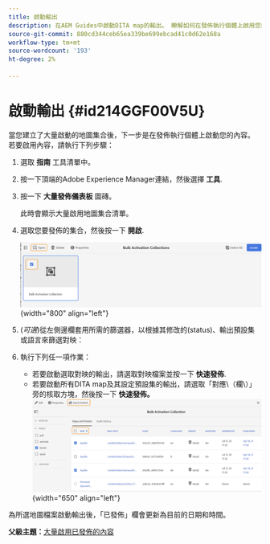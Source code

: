 ```yaml
---
title: 啟動輸出
description: 在AEM Guides中啟動DITA map的輸出。 瞭解如何在發佈執行個體上啟用您的內容。
source-git-commit: 880cd344ceb65ea339be699ebcad41c0d62e168a
workflow-type: tm+mt
source-wordcount: '193'
ht-degree: 2%

---
```


# 啟動輸出 {#id214GGF00V5U}

當您建立了大量啟動的地圖集合後，下一步是在發佈執行個體上啟動您的內容。 若要啟用內容，請執行下列步驟：

1. 選取 **指南** 工具清單中。

1. 按一下頂端的Adobe Experience Manager連結，然後選擇 **工具**.

1. 按一下 **大量發佈儀表板** 圖磚。

   此時會顯示大量啟用地圖集合清單。

1. 選取您要發佈的集合，然後按一下 **開啟**.

   ![](images/bulk-activation-collection-open.png){width="800" align="left"}

1. \(*可選*\)從左側邊欄套用所需的篩選器，以根據其修改的\(status\)、輸出預設集或語言來篩選對映：
1. 執行下列任一項作業：

   - 若要啟動選取對映的輸出，請選取對映檔案並按一下 **快速發佈**.
   - 若要啟動所有DITA map及其設定預設集的輸出，請選取「對應\（欄\）」旁的核取方塊，然後按一下 **快速發佈。**
     ![](images/bulk-activation-collection-quick-publish.png){width="650" align="left"}


為所選地圖檔案啟動輸出後，「已發佈」欄會更新為目前的日期和時間。

**父級主題：**[&#x200B;大量啟用已發佈的內容](conf-bulk-activation.md)
